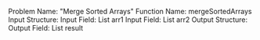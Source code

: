 Problem Name: "Merge Sorted Arrays"
Function Name: mergeSortedArrays
Input Structure:
Input Field: List<int> arr1
Input Field: List<int> arr2
Output Structure:
Output Field: List<int> result

